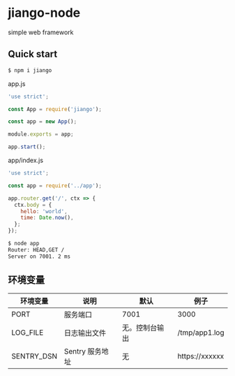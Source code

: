 # jiango-node
simple web framework

## Quick start

```bash
$ npm i jiango
```

app.js
```js
'use strict';

const App = require('jiango');

const app = new App();

module.exports = app;

app.start();
```

app/index.js
```js
'use strict';

const app = require('../app');

app.router.get('/', ctx => {
  ctx.body = {
    hello: 'world',
    time: Date.now(),
  };
});
```

```bash
$ node app
Router: HEAD,GET /
Server on 7001. 2 ms
```

## 环境变量

| 环境变量 | 说明 | 默认 | 例子 |
| ------- | --- | --- | --- |
| PORT | 服务端口 | 7001 | 3000 |
| LOG_FILE | 日志输出文件 | 无。控制台输出 | /tmp/app1.log |
| SENTRY_DSN | Sentry 服务地址 | 无 | https://xxxxxx |
